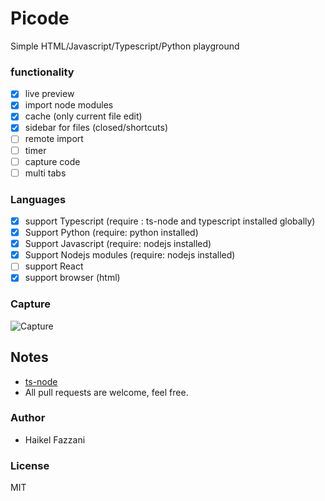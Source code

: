 # Picode   
Simple HTML/Javascript/Typescript/Python playground

### functionality
- [x] live preview
- [x] import node modules
- [x] cache (only current file edit)
- [x] sidebar for files (closed/shortcuts)
- [ ] remote import
- [ ] timer
- [ ] capture code
- [ ] multi tabs

### Languages
- [x] support Typescript (require : ts-node and typescript installed globally)
- [x] Support Python (require: python installed)
- [x] Support Javascript (require: nodejs installed)
- [x] Support Nodejs modules (require: nodejs installed)
- [ ] support React
- [x] support browser (html)

### Capture
![Capture](https://i.ibb.co/QjQ5hXM/Nouvelle-image-bitmap.png)

## Notes
- [ts-node](https://www.npmjs.com/package/ts-node)
- All pull requests are welcome, feel free.

### Author
- Haikel Fazzani

### License
MIT